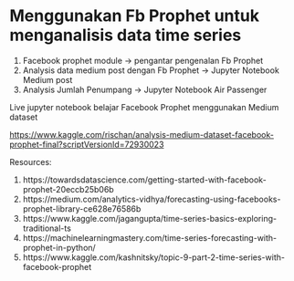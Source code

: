 # Menggunakan Fb Prophet untuk menganalisis data time series

<ol>
<li>Facebook prophet module -> pengantar pengenalan Fb Prophet </li>
<li>Analysis data medium post dengan Fb Prophet -> Jupyter Notebook Medium post</li>
<li>Analysis Jumlah Penumpang -> Jupyter Notebook Air Passenger</li>
</ol>

Live jupyter notebook belajar Facebook Prophet menggunakan Medium dataset

https://www.kaggle.com/rischan/analysis-medium-dataset-facebook-prophet-final?scriptVersionId=72930023

Resources: 

<ol>
<li>https://towardsdatascience.com/getting-started-with-facebook-prophet-20eccb25b06b </li>
<li>https://medium.com/analytics-vidhya/forecasting-using-facebooks-prophet-library-ce628e76586b</li>
<li>https://www.kaggle.com/jagangupta/time-series-basics-exploring-traditional-ts</li>
<li>https://machinelearningmastery.com/time-series-forecasting-with-prophet-in-python/</li>
<li>https://www.kaggle.com/kashnitsky/topic-9-part-2-time-series-with-facebook-prophet</li>
</ol>

